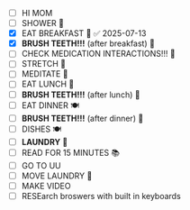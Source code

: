 - [ ] HI MOM
- [ ] SHOWER 🚿
- [x] EAT BREAKFAST 🍳 ✅ 2025-07-13
- [x] **BRUSH TEETH!!!** (after breakfast) 🦷
- [ ] CHECK MEDICATION INTERACTIONS!!! 💊
- [ ] STRETCH 🤸
- [ ] MEDITATE 🧘
- [ ] EAT LUNCH 🥪
- [ ] **BRUSH TEETH!!!** (after lunch) 🦷
- [ ] EAT DINNER 🍽️
- [ ] **BRUSH TEETH!!!** (after dinner) 🦷
- [ ] DISHES 🍽️
- [ ] **LAUNDRY** 👕
- [ ] READ FOR 15 MINUTES 📚
- [ ] GO TO UU
- [ ] MOVE LAUNDRY 🧺
- [ ] MAKE VIDEO
- [ ] RESEarch broswers with built in keyboards
